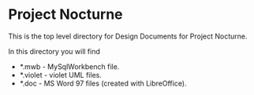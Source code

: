 Project Nocturne
===============

This is the top level directory for Design Documents for Project Nocturne.


In this directory you will find


 * *.mwb    - MySqlWorkbench file.
 * *.violet - violet UML files.
 * *.doc    - MS Word 97 files (created with LibreOffice).

